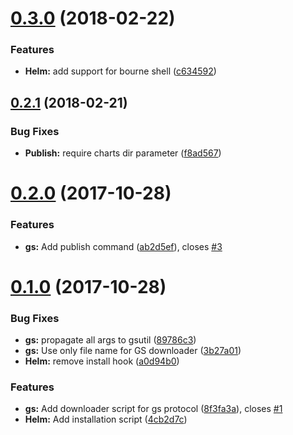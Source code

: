 <a name="0.3.0"></a>
# [0.3.0](https://github.com/ausov/helm-gs/compare/v0.2.1...v0.3.0) (2018-02-22)


### Features

* **Helm:** add support for bourne shell ([c634592](https://github.com/ausov/helm-gs/commit/c634592))



<a name="0.2.1"></a>
## [0.2.1](https://github.com/ausov/helm-gs/compare/v0.2.0...v0.2.1) (2018-02-21)


### Bug Fixes

* **Publish:** require charts dir parameter ([f8ad567](https://github.com/ausov/helm-gs/commit/f8ad567))



<a name="0.2.0"></a>
# [0.2.0](https://github.com/ausov/helm-gs/compare/v0.1.0...v0.2.0) (2017-10-28)


### Features

* **gs:** Add publish command ([ab2d5ef](https://github.com/ausov/helm-gs/commit/ab2d5ef)), closes [#3](https://github.com/ausov/helm-gs/issues/3)



<a name="0.1.0"></a>
# [0.1.0](https://github.com/ausov/helm-gs/compare/8f3fa3a...v0.1.0) (2017-10-28)


### Bug Fixes

* **gs:** propagate all args to gsutil ([89786c3](https://github.com/ausov/helm-gs/commit/89786c3))
* **gs:** Use only file name for GS downloader ([3b27a01](https://github.com/ausov/helm-gs/commit/3b27a01))
* **Helm:** remove install hook ([a0d94b0](https://github.com/ausov/helm-gs/commit/a0d94b0))


### Features

* **gs:** Add downloader script for gs protocol ([8f3fa3a](https://github.com/ausov/helm-gs/commit/8f3fa3a)), closes [#1](https://github.com/ausov/helm-gs/issues/1)
* **Helm:** Add installation script ([4cb2d7c](https://github.com/ausov/helm-gs/commit/4cb2d7c))




